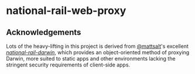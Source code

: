 # national-rail-web-proxy

## Acknowledgements
Lots of the heavy-lifting in this project is derived from [@mattsalt](https://github.com/mattsalt)'s excellent [*national-rail-darwin*](https://github.com/mattsalt/national-rail-darwin), which provides an object-oriented method of proxying Darwin, more suited to static apps and other environments lacking the stringent security requirements of client-side apps.
